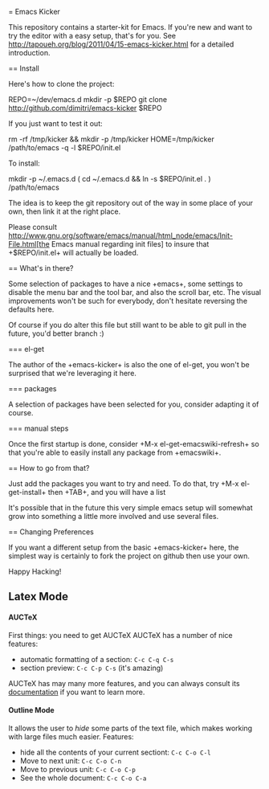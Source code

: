 = Emacs Kicker

This repository contains a starter-kit for Emacs.  If you're new and want to
try the editor with a easy setup, that's for you.  See
http://tapoueh.org/blog/2011/04/15-emacs-kicker.html for a detailed
introduction.

== Install

Here's how to clone the project:

  REPO=~/dev/emacs.d
  mkdir -p $REPO
  git clone http://github.com/dimitri/emacs-kicker $REPO

If you just want to test it out:

  rm -rf /tmp/kicker && mkdir -p /tmp/kicker
  HOME=/tmp/kicker /path/to/emacs -q -l $REPO/init.el

To install:

  mkdir -p ~/.emacs.d
  ( cd ~/.emacs.d && ln -s $REPO/init.el . )
  /path/to/emacs

The idea is to keep the git repository out of the way in some place of your
own, then link it at the right place.

Please consult
http://www.gnu.org/software/emacs/manual/html_node/emacs/Init-File.html[the
Emacs manual regarding init files] to insure that +$REPO/init.el+ will
actually be loaded. 

== What's in there?

Some selection of packages to have a nice +emacs+, some settings to disable
the menu bar and the tool bar, and also the scroll bar, etc.  The visual
improvements won't be such for everybody, don't hesitate reversing the
defaults here.

Of course if you do alter this file but still want to be able to git pull in
the future, you'd better branch :)

=== el-get

The author of the +emacs-kicker+ is also the one of el-get, you won't be
surprised that we're leveraging it here.

=== packages

A selection of packages have been selected for you, consider adapting it of
course.

=== manual steps

Once the first startup is done, consider +M-x el-get-emacswiki-refresh+ so
that you're able to easily install any package from +emacswiki+.

== How to go from that?

Just add the packages you want to try and need.  To do that, try +M-x
el-get-install+ then +TAB+, and you will have a list

It's possible that in the future this very simple emacs setup will somewhat
grow into something a little more involved and use several files.

== Changing Preferences

If you want a different setup from the basic +emacs-kicker+ here, the
simplest way is certainly to fork the project on github then use your own.

Happy Hacking!


## Latex Mode

#### AUCTeX
First things: you need to get AUCTeX
AUCTeX has a number of nice features:
 * automatic formatting of a section: `C-c C-q C-s`
 * section preview: `C-c C-p C-s` (it's amazing)

AUCTeX has may many more features, and you can always consult its [documentation](http://www.gnu.org/software/auctex/documentation.html) if you want to learn more.

#### Outline Mode
It allows the user to *hide* some parts of the text file, which makes working with large files much easier.
Features:
  * hide all the contents of your current sectiont: `C-c C-o C-l`
  * Move to next unit: `C-c C-o C-n`
  * Move to previous unit: `C-c C-o C-p`
  * See the whole document: `C-c C-o C-a`
